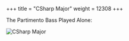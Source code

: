 +++
title = "CSharp Major"
weight = 12308
+++

The Partimento Bass Played Alone:

![CSharp Major](/img/MatPicCshmaj.jpg)
